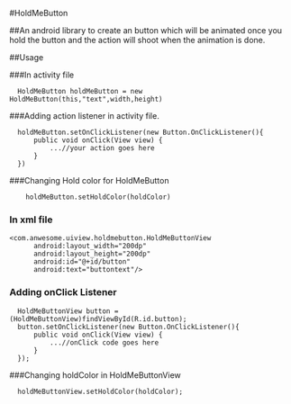 #HoldMeButton

##An android library to create an button which will be animated once you hold the button and the action will shoot when the animation is done.

##Usage

###In activity file
```
  HoldMeButton holdMeButton = new HoldMeButton(this,"text",width,height)
```

###Adding action listener in activity file.

```
  holdMeButton.setOnClickListener(new Button.OnClickListener(){
      public void onClick(View view) {
          ...//your action goes here
      }
  })
```

###Changing Hold color for HoldMeButton

```
    holdMeButton.setHoldColor(holdColor)
```

### In xml file
```
<com.anwesome.uiview.holdmebutton.HoldMeButtonView
      android:layout_width="200dp"
      android:layout_height="200dp"
      android:id="@+id/button"
      android:text="buttontext"/>
```

### Adding onClick Listener

```
  HoldMeButtonView button = (HoldMeButtonView)findViewById(R.id.button);
  button.setOnClickListener(new Button.OnClickListener(){
      public void onClick(View view) {
          ...//onClick code goes here
      }
  });
```

###Changing holdColor in HoldMeButtonView

```
  holdMeButtonView.setHoldColor(holdColor);
```
